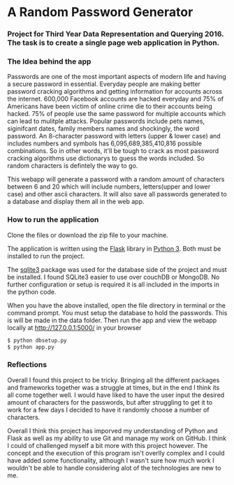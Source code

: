 # A Random Password Generator

### Project for Third Year Data Representation and Querying 2016. The task is to create a single page web application in Python.

### The Idea behind the app
Passwords are one of the most important aspects of modern life and having a secure password in essential. Everyday people are making better password cracking algorithms and getting information for accounts across the internet. 600,000 Facebook accounts are hacked everyday and 75% of Americans have been victim of online crime die to their accounts being hacked. 75% of people use the same password for multiple accounts which can lead to mulitple attacks. Popular passwords include pets names, siginifcant dates, family members names and shockingly, the word password.
An 8-character password with letters (upper & lower case) and includes numbers and symbols has 6,095,689,385,410,816 possible combinations. So in other words, it'll be tough to crack as most password cracking algorithms use dictionarys to guess the words included. So random characters is defintely the way to go.

This webapp will generate a password with a random amount of characters between 6 and 20 which will include numbers, letters(upper and lower case) and other ascii characters. It will also save all passwords generated to a database and display them all in the web app.

### How to run the application
Clone the files or download the zip file to your machine.

The application is written using the [Flask](http://flask.pocoo.org/) library in [Python 3](https://www.python.org).
Both must be installed to run the project.

The [sqlite3](https://docs.python.org/2/library/sqlite3.html) package was used for the database side of the project and must be installed. I found SQLite3 easier to use over couchDB or MongoDB.
No further configuration or setup is required it is all included in the imports in the python code.

When you have the above installed, open the file directory in terminal or the command prompt. You must setup the database to hold the passwords. This is will be made in the data folder. Then run the app and view the webapp locally at http://127.0.0.1:5000/ in your browser 
```bash
$ python dbsetup.py
$ python app.py
```
### Reflections
Overall I found this project to be tricky. Bringing all the different packages and frameworks together was a struggle at times, but in the end I think its all come together well. I would have liked to have the user input the desired amount of characters for the passwords, but after struggling to get it to work for a few days I decided to have it randomly choose a number of characters. 

Overall I think this project has imporved my understanding of Python and Flask as well as my ability to use Git and manage my work on GitHub. I think I could of challenged myself a bit more with this project however. The concept and the execution of this program isn't overlly complex and I could have added some functionality, although I wasn't sure how much work I wouldn't be able to handle considering alot of the technologies are new to me. 